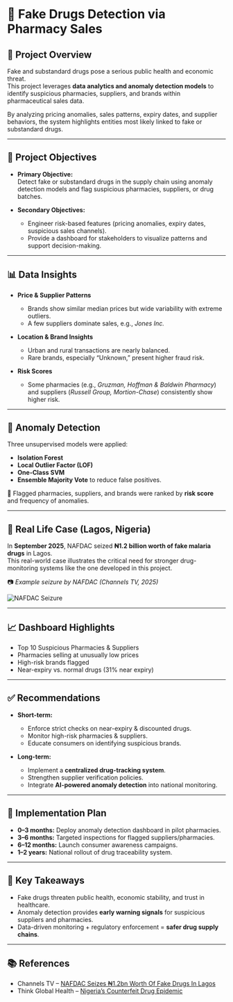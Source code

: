 # 💊 Fake Drugs Detection via Pharmacy Sales

## 📌 Project Overview
Fake and substandard drugs pose a serious public health and economic threat.  
This project leverages **data analytics and anomaly detection models** to identify suspicious pharmacies, suppliers, and brands within pharmaceutical sales data.  

By analyzing pricing anomalies, sales patterns, expiry dates, and supplier behaviors, the system highlights entities most likely linked to fake or substandard drugs.  

---

## 🎯 Project Objectives
- **Primary Objective:**  
  Detect fake or substandard drugs in the supply chain using anomaly detection models and flag suspicious pharmacies, suppliers, or drug batches.

- **Secondary Objectives:**  
  - Engineer risk-based features (pricing anomalies, expiry dates, suspicious sales channels).  
  - Provide a dashboard for stakeholders to visualize patterns and support decision-making.  

---

## 📊 Data Insights
- **Price & Supplier Patterns**  
  - Brands show similar median prices but wide variability with extreme outliers.  
  - A few suppliers dominate sales, e.g., *Jones Inc.*  

- **Location & Brand Insights**  
  - Urban and rural transactions are nearly balanced.  
  - Rare brands, especially “Unknown,” present higher fraud risk.  

- **Risk Scores**  
  - Some pharmacies (e.g., *Gruzman, Hoffman & Baldwin Pharmacy*) and suppliers (*Russell Group, Mortion-Chase*) consistently show higher risk.  

---

## 🤖 Anomaly Detection
Three unsupervised models were applied:  
- **Isolation Forest**  
- **Local Outlier Factor (LOF)**  
- **One-Class SVM**  
- **Ensemble Majority Vote** to reduce false positives.  

🚩 Flagged pharmacies, suppliers, and brands were ranked by **risk score** and frequency of anomalies.  

---

## 📌 Real Life Case (Lagos, Nigeria)
In **September 2025**, NAFDAC seized **₦1.2 billion worth of fake malaria drugs** in Lagos.  
This real-world case illustrates the critical need for stronger drug-monitoring systems like the one developed in this project.  

📷 *Example seizure by NAFDAC (Channels TV, 2025)*  

![NAFDAC Seizure](https://www.channelstv.com/wp-content/uploads/2025/09/NAFDAC-Fake-Drug-Seizure.jpg)  

---

## 📈 Dashboard Highlights
- Top 10 Suspicious Pharmacies & Suppliers  
- Pharmacies selling at unusually low prices  
- High-risk brands flagged  
- Near-expiry vs. normal drugs (31% near expiry)  

---

## ✅ Recommendations
- **Short-term:**  
  - Enforce strict checks on near-expiry & discounted drugs.  
  - Monitor high-risk pharmacies & suppliers.  
  - Educate consumers on identifying suspicious brands.  

- **Long-term:**  
  - Implement a **centralized drug-tracking system**.  
  - Strengthen supplier verification policies.  
  - Integrate **AI-powered anomaly detection** into national monitoring.  

---

## 📅 Implementation Plan
- **0–3 months:** Deploy anomaly detection dashboard in pilot pharmacies.  
- **3–6 months:** Targeted inspections for flagged suppliers/pharmacies.  
- **6–12 months:** Launch consumer awareness campaigns.  
- **1–2 years:** National rollout of drug traceability system.  

---

## 📌 Key Takeaways
- Fake drugs threaten public health, economic stability, and trust in healthcare.  
- Anomaly detection provides **early warning signals** for suspicious suppliers and pharmacies.  
- Data-driven monitoring + regulatory enforcement = **safer drug supply chains**.  

---

## 📚 References
- Channels TV – [NAFDAC Seizes ₦1.2bn Worth Of Fake Drugs In Lagos](https://www.channelstv.com/2025/09/12/photos-nafdac-seizes-%E2%82%A61-2bn-worth-of-fake-drugs-in-lagos/?utm_source=chatgpt.com)  
- Think Global Health – [Nigeria’s Counterfeit Drug Epidemic](https://www.thinkglobalhealth.org/article/nigerias-counterfeit-drug-epidemic?utm_source=chatgpt.com)  
